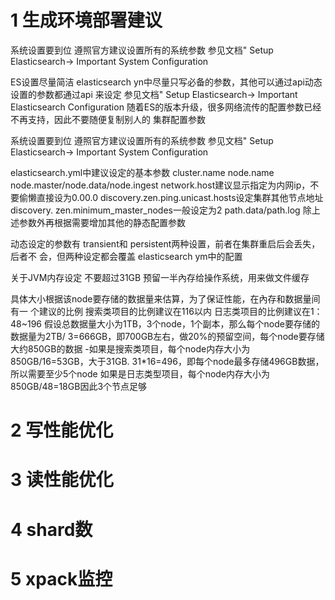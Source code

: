 # 1 生成环境部署建议

系统设置要到位
遵照官方建议设置所有的系统参数
参见文档" Setup Elasticsearch-> Important System Configuration

ES设置尽量简洁
elasticsearch yn中尽量只写必备的参数，其他可以通过api动态设置的参数都通过api
来设定
参见文档" Setup Elasticsearch-> Important Elasticsearch Configuration
随着ES的版本升级，很多网络流传的配置参数已经不再支持，因此不要随便复制别人的
集群配置参数

系统设置要到位
遵照官方建议设置所有的系统参数
参见文档" Setup Elasticsearch-> Important System Configuration



elasticsearch.yml中建议设定的基本参数
cluster.name
node.name
node.master/node.data/node.ingest
network.host建议显示指定为内网ip，不要偷懒直接设为0.00.0
discovery.zen.ping.unicast.hosts设定集群其他节点地址
discovery. zen.minimum_master_nodes一般设定为2
path.data/path.log
除上述参数外再根据需要增加其他的静态配置参数



动态设定的参数有 transient和 persistent两种设置，前者在集群重启后会丢失，后者不
会，但两种设定都会覆盖 elasticsearch ym中的配置



关于JVM内存设定
不要超过31GB
预留一半內存给操作系统，用来做文件缓存



具体大小根据该node要存储的数据量来估算，为了保证性能，在內存和数据量间有一
个建议的比例
搜索类项目的比例建议在116以内
日志类项目的比例建议在1：48~196
假设总数据量大小为1TB，3个node，1个副本，那么每个node要存储的数据量为2TB/
3=666GB，即700GB左右，做20%的预留空间，每个node要存储大约850GB的数据
-如果是搜索类项目，每个node内存大小为850GB/16=53GB，大于31GB.
31*16=496，即每个node最多存储496GB数据，所以需要至少5个node
如果是日志类型项目，每个node内存大小为850GB/48=18GB因此3个节点足够



# 2 写性能优化



# 3 读性能优化



# 4 shard数





# 5 xpack监控



